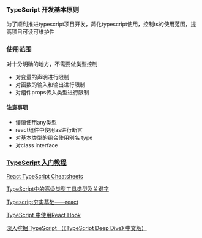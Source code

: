 ### TypeScript 开发基本原则

为了顺利推进typescript项目开发，简化typescript使用，控制ts的使用范围，提高项目可读可维护性

###  使用范围 

对十分明确的地方，不需要做类型控制

- 对变量的声明进行限制
- 对函数的输入和输出进行限制
- 对组件props传入类型进行限制

#### 注意事项  

- 谨慎使用any类型
- react组件中使用as进行断言
- 对基本类型的组合使用别名 type 
- 对class interface

### [TypeScript 入门教程](https://ts.xcatliu.com/)  
[React TypeScript Cheatsheets](https://react-typescript-cheatsheet.netlify.app/)  

[TypeScript中的高级类型工具类型及关键字](https://juejin.cn/post/6900712964299423758#heading-1)

[Typescript夯实基础——react](https://juejin.cn/post/6869580500143947789)

[TypeScript 中使用React Hook](https://juejin.cn/post/6844903856321626126)  

[深入挖掘 TypeScript （《TypeScript Deep Dive》 中文版）](https://rexdainiel.gitbooks.io/typescript/content/)

